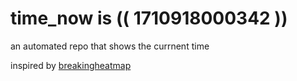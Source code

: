 # time_now is (( 1710918000342 ))

an automated repo that shows the currnent time

inspired by [breakingheatmap](https://github.com/breakingheatmap/breakingheatmap)
